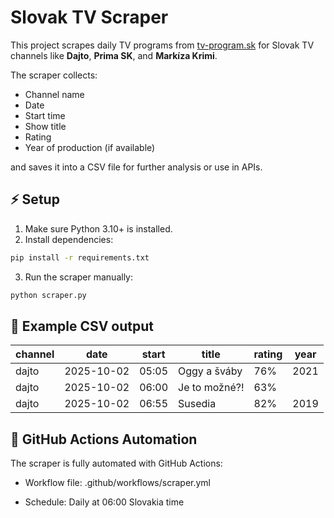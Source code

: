 # Slovak TV Scraper

This project scrapes daily TV programs from [tv-program.sk](https://tv-program.sk) for Slovak TV channels like **Dajto**, **Prima SK**, and **Markíza Krimi**.  

The scraper collects:

- Channel name  
- Date  
- Start time  
- Show title
- Rating  
- Year of production (if available)  

and saves it into a CSV file for further analysis or use in APIs.

## ⚡ Setup

1. Make sure Python 3.10+ is installed.  
2. Install dependencies:

```bash
pip install -r requirements.txt
```
3. Run the scraper manually:
```bash
python scraper.py
```
## 📄 Example CSV output
| channel | date       | start | title         |rating | year |
| ------- | ---------- | ----- | ------------- | ----- | ---- |
| dajto   | 2025-10-02 | 05:05 | Oggy a šváby  |  76%  | 2021 |
| dajto   | 2025-10-02 | 06:00 | Je to možné?! |  63%  |      |
| dajto   | 2025-10-02 | 06:55 | Susedia       |  82%  | 2019 |

## 🤖 GitHub Actions Automation

The scraper is fully automated with GitHub Actions:

- Workflow file: .github/workflows/scraper.yml

- Schedule: Daily at 06:00 Slovakia time
